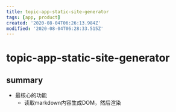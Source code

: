 ```yaml
---
title: topic-app-static-site-generator
tags: [app, product]
created: '2020-08-04T06:26:13.984Z'
modified: '2020-08-04T06:28:33.515Z'
---
```


# topic-app-static-site-generator

## summary

- 最核心的功能
  - 读取markdown内容生成DOM，然后渲染
